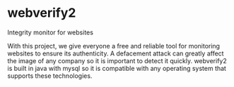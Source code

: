 # webverify2
Integrity monitor for websites

With this project, we give everyone a free and reliable tool for monitoring websites to ensure its authenticity. A defacement attack can greatly affect the image of any company so it is important to detect it quickly. webverify2 is built in java with mysql so it is compatible with any operating system that supports these technologies.
